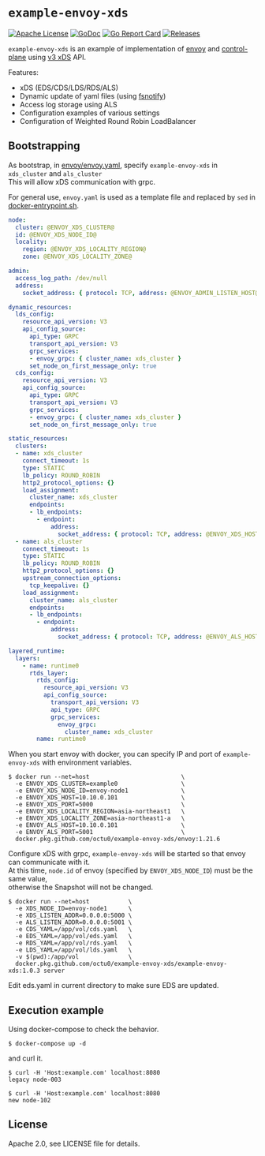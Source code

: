 # `example-envoy-xds`

[![Apache License](https://img.shields.io/github/license/octu0/example-envoy-xds)](https://github.com/octu0/example-envoy-xds/blob/master/LICENSE)
[![GoDoc](https://godoc.org/github.com/octu0/example-envoy-xds?status.svg)](https://godoc.org/github.com/octu0/example-envoy-xds)
[![Go Report Card](https://goreportcard.com/badge/github.com/octu0/example-envoy-xds)](https://goreportcard.com/report/github.com/octu0/example-envoy-xds)
[![Releases](https://img.shields.io/github/v/release/octu0/example-envoy-xds)](https://github.com/octu0/example-envoy-xds/releases)

`example-envoy-xds` is an example of implementation of [envoy](https://www.envoyproxy.io/) and [control-plane](https://github.com/envoyproxy/go-control-plane/) using [v3 xDS](https://www.envoyproxy.io/docs/envoy/v1.15.3/api-docs/xds_protocol) API.

Features:
- xDS (EDS/CDS/LDS/RDS/ALS)
- Dynamic update of yaml files (using [fsnotify](github.com/fsnotify/fsnotify))
- Access log storage using ALS
- Configuration examples of various settings
- Configuration of Weighted Round Robin LoadBalancer

## Bootstrapping

As bootstrap, in [envoy/envoy.yaml](https://github.com/octu0/example-envoy-xds/blob/master/envoy/envoy.yaml), specify `example-envoy-xds` in `xds_cluster` and `als_cluster`  
This will allow xDS communication with grpc.

For general use, `envoy.yaml` is used as a template file and replaced by `sed` in [docker-entrypoint.sh](https://github.com/octu0/example-envoy-xds/blob/master/envoy/docker-entrypoint.sh).

```yaml
node:
  cluster: @ENVOY_XDS_CLUSTER@
  id: @ENVOY_XDS_NODE_ID@
  locality:
    region: @ENVOY_XDS_LOCALITY_REGION@
    zone: @ENVOY_XDS_LOCALITY_ZONE@

admin:
  access_log_path: /dev/null
  address:
    socket_address: { protocol: TCP, address: @ENVOY_ADMIN_LISTEN_HOST@, port_value: @ENVOY_ADMIN_LISTEN_PORT@ }

dynamic_resources:
  lds_config:
    resource_api_version: V3
    api_config_source:
      api_type: GRPC
      transport_api_version: V3
      grpc_services:
      - envoy_grpc: { cluster_name: xds_cluster }
      set_node_on_first_message_only: true
  cds_config:
    resource_api_version: V3
    api_config_source:
      api_type: GRPC
      transport_api_version: V3
      grpc_services:
      - envoy_grpc: { cluster_name: xds_cluster }
      set_node_on_first_message_only: true

static_resources:
  clusters:
  - name: xds_cluster
    connect_timeout: 1s
    type: STATIC
    lb_policy: ROUND_ROBIN
    http2_protocol_options: {}
    load_assignment:
      cluster_name: xds_cluster
      endpoints:
      - lb_endpoints:
        - endpoint:
            address:
              socket_address: { protocol: TCP, address: @ENVOY_XDS_HOST@, port_value: @ENVOY_XDS_PORT@ }
  - name: als_cluster
    connect_timeout: 1s
    type: STATIC
    lb_policy: ROUND_ROBIN
    http2_protocol_options: {}
    upstream_connection_options:
      tcp_keepalive: {}
    load_assignment:
      cluster_name: als_cluster
      endpoints:
      - lb_endpoints:
        - endpoint:
            address:
              socket_address: { protocol: TCP, address: @ENVOY_ALS_HOST@, port_value: @ENVOY_ALS_PORT@ }

layered_runtime:
  layers:
    - name: runtime0
      rtds_layer:
        rtds_config:
          resource_api_version: V3
          api_config_source:
            transport_api_version: V3
            api_type: GRPC
            grpc_services:
              envoy_grpc:
                cluster_name: xds_cluster
        name: runtime0
```

When you start envoy with docker, you can specify IP and port of `example-envoy-xds` with environment variables.

```shell
$ docker run --net=host                          \
  -e ENVOY_XDS_CLUSTER=example0                  \
  -e ENVOY_XDS_NODE_ID=envoy-node1               \
  -e ENVOY_XDS_HOST=10.10.0.101                  \
  -e ENVOY_XDS_PORT=5000                         \
  -e ENVOY_XDS_LOCALITY_REGION=asia-northeast1   \
  -e ENVOY_XDS_LOCALITY_ZONE=asia-northeast1-a   \
  -e ENVOY_ALS_HOST=10.10.0.101                  \
  -e ENVOY_ALS_PORT=5001                         \
  docker.pkg.github.com/octu0/example-envoy-xds/envoy:1.21.6
```

Configure xDS with grpc, `example-envoy-xds` will be started so that envoy can communicate with it.  
At this time, `node.id` of envoy (specified by `ENVOY_XDS_NODE_ID`) must be the same value,  
otherwise the Snapshot will not be changed.

```shell
$ docker run --net=host           \
  -e XDS_NODE_ID=envoy-node1      \
  -e XDS_LISTEN_ADDR=0.0.0.0:5000 \
  -e ALS_LISTEN_ADDR=0.0.0.0:5001 \
  -e CDS_YAML=/app/vol/cds.yaml   \
  -e EDS_YAML=/app/vol/eds.yaml   \
  -e RDS_YAML=/app/vol/rds.yaml   \
  -e LDS_YAML=/app/vol/lds.yaml   \
  -v $(pwd):/app/vol              \
  docker.pkg.github.com/octu0/example-envoy-xds/example-envoy-xds:1.0.3 server
```

Edit eds.yaml in current directory to make sure EDS are updated.

## Execution example

Using docker-compose to check the behavior. 

```shell
$ docker-compose up -d
```

and curl it.

```shell
$ curl -H 'Host:example.com' localhost:8080
legacy node-003

$ curl -H 'Host:example.com' localhost:8080
new node-102
```

## License

Apache 2.0, see LICENSE file for details.
